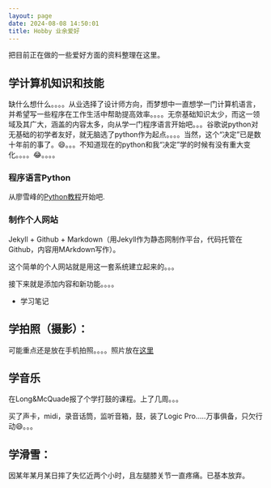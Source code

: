 ```yaml
---
layout: page
date: 2024-08-08 14:50:01
title: Hobby 业余爱好
---
```


把目前正在做的一些爱好方面的资料整理在这里。

## 学计算机知识和技能

缺什么想什么。。。。从业选择了设计师方向，而梦想中一直想学一门计算机语言，并希望写一些程序在工作生活中帮助提高效率。。。。无奈基础知识太少，而这一领域及其广大，涵盖的内容太多，向从学一门程序语言开始吧。。。谷歌说python对无基础的初学者友好，就无脑选了python作为起点。。。。当然，这个“决定”已是数十年前的事了。😄。。。不知道现在的python和我“决定”学的时候有没有重大变化。。。。😂。。。。

### 程序语言Python

从廖雪峰的[Python教程](https://liaoxuefeng.com/books/python/introduction/)开始吧.

### 制作个人网站

Jekyll + Github + Markdown（用Jekyll作为静态网制作平台，代码托管在Github，内容用MArkdown写作）。

这个简单的个人网站就是用这一套系统建立起来的。。。

接下来就是添加内容和新功能。。。。

- 学习笔记

## 学拍照（摄影）：

可能重点还是放在手机拍照。。。。照片放在[这里](/photo/)

## 学音乐

在Long&McQuade报了个学打鼓的课程。上了几周。。。

买了声卡，midi，录音话筒，监听音箱，鼓，装了Logic Pro.....万事俱备，只欠行动😄。。。

## 学滑雪：

因某年某月某日摔了失忆近两个小时，且左腿膝关节一直疼痛。已基本放弃。
